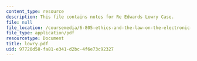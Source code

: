 ```yaml
---
content_type: resource
description: This file contains notes for Re Edwards Lowry Case.
file: null
file_location: /coursemedia/6-805-ethics-and-the-law-on-the-electronic-frontier-fall-2005/97720d58fa81e341d2bc4f6e73c92327_lowry.pdf
file_type: application/pdf
resourcetype: Document
title: lowry.pdf
uid: 97720d58-fa81-e341-d2bc-4f6e73c92327
---
```

